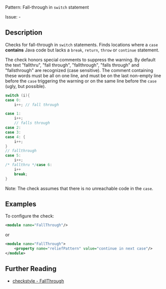 Pattern: Fall-through in `switch` statement

Issue: -

## Description

Checks for fall-through in `switch` statements. Finds locations where a `case` **contains** Java code but lacks a `break`, `return`, `throw` or `continue` statement.

The check honors special comments to suppress the warning. By default the text "fallthru", "fall through", "fallthrough", "falls through" and "fallsthrough" are recognized (case sensitive). The comment containing these words must be all on one line, and must be on the last non-empty line before the `case` triggering the warning or on the same line before the `case` (ugly, but possible).


```java
switch (i){
case 0:
    i++; // fall through
```

```java
case 1:
    i++;
    // falls through
case 2:
case 3:
case 4: {
    i++;
}
// fallthrough
case 5:
    i++;
/* fallthru */case 6:
    i++
    break;
}
```
        

Note: The check assumes that there is no unreachable code in the `case`. 

## Examples

To configure the check: 


```xml
<module name="FallThrough"/>
```
        

or 


```xml
<module name="FallThrough">
    <property name="reliefPattern" value="continue in next case"/>
</module>
```

## Further Reading

* [checkstyle - FallThrough](http://checkstyle.sourceforge.net/config_coding.html#FallThrough)
